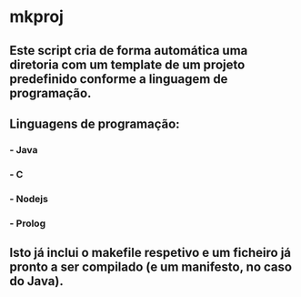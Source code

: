 # mkproj
## Este script cria de forma automática uma diretoria com um template de um projeto predefinido conforme a linguagem de programação.
## Linguagens de programação:
### - Java
### - C
### - Nodejs
### - Prolog
## Isto já inclui o makefile respetivo e um ficheiro já pronto a ser compilado (e um manifesto, no caso do Java).
